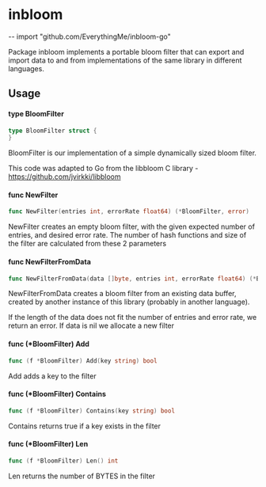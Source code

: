 # inbloom
--
    import "github.com/EverythingMe/inbloom-go"

Package inbloom implements a portable bloom filter that can export and import
data to and from implementations of the same library in different languages.

## Usage

#### type BloomFilter

```go
type BloomFilter struct {
}
```

BloomFilter is our implementation of a simple dynamically sized bloom filter.

This code was adapted to Go from the libbloom C library -
https://github.com/jvirkki/libbloom

#### func  NewFilter

```go
func NewFilter(entries int, errorRate float64) (*BloomFilter, error)
```
NewFilter creates an empty bloom filter, with the given expected number of
entries, and desired error rate. The number of hash functions and size of the
filter are calculated from these 2 parameters

#### func  NewFilterFromData

```go
func NewFilterFromData(data []byte, entries int, errorRate float64) (*BloomFilter, error)
```
NewFilterFromData creates a bloom filter from an existing data buffer, created
by another instance of this library (probably in another language).

If the length of the data does not fit the number of entries and error rate, we
return an error. If data is nil we allocate a new filter

#### func (*BloomFilter) Add

```go
func (f *BloomFilter) Add(key string) bool
```
Add adds a key to the filter

#### func (*BloomFilter) Contains

```go
func (f *BloomFilter) Contains(key string) bool
```
Contains returns true if a key exists in the filter

#### func (*BloomFilter) Len

```go
func (f *BloomFilter) Len() int
```
Len returns the number of BYTES in the filter
